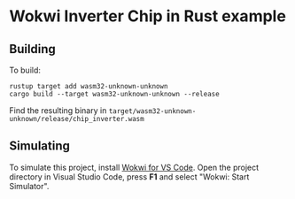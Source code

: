 # Wokwi Inverter Chip in Rust example

## Building

To build:

```
rustup target add wasm32-unknown-unknown
cargo build --target wasm32-unknown-unknown --release
```

Find the resulting binary in `target/wasm32-unknown-unknown/release/chip_inverter.wasm`

## Simulating

To simulate this project, install [Wokwi for VS Code](https://marketplace.visualstudio.com/items?itemName=wokwi.wokwi-vscode). Open the project directory in Visual Studio Code, press **F1** and select "Wokwi: Start Simulator".
